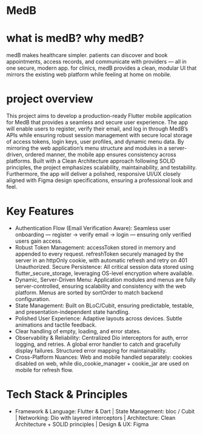 # MedB

# what is medB? why medB?

medB makes healthcare simpler. patients can discover and book appointments, access records, and communicate with providers — all in one secure, modern app. for clinics, medB provides a clean, modular UI that mirrors the existing web platform while feeling at home on mobile.


# project overview
This project aims to develop a production-ready Flutter mobile application for MedB that provides a seamless and secure user experience. The app will enable users to register, verify their email, and log in through MedB’s APIs while ensuring robust session management with secure local storage of access tokens, login keys, user profiles, and dynamic menu data. By mirroring the web application’s menu structure and modules in a server-driven, ordered manner, the mobile app ensures consistency across platforms. Built with a Clean Architecture approach following SOLID principles, the project emphasizes scalability, maintainability, and testability. Furthermore, the app will deliver a polished, responsive UI/UX closely aligned with Figma design specifications, ensuring a professional look and feel. 


# Key Features
- Authentication Flow (Email Verification Aware): Seamless user onboarding — register → verify email → login — ensuring only verified users gain access.
- Robust Token Management:
  accessToken stored in memory and appended to every request.
  refreshToken securely managed by the server in an httpOnly cookie, with automatic refresh and retry on 401 Unauthorized.
  Secure Persistence: All critical session data stored using flutter_secure_storage, leveraging OS-level encryption where available.
- Dynamic, Server-Driven Menu: Application modules and menus are fully server-controlled, ensuring scalability and consistency with the web platform. Menus are sorted by sortOrder to match backend configuration.
- State Management: Built on BLoC/Cubit, ensuring predictable, testable, and presentation-independent state handling.
- Polished User Experience: Adaptive layouts across devices. Subtle animations and tactile feedback.
- Clear handling of empty, loading, and error states.
- Observability & Reliability: Centralized Dio interceptors for auth, error logging, and retries. A global error handler to catch and gracefully display failures. Structured error mapping for maintainability.
- Cross-Platform Nuances: Web and mobile handled separately: cookies disabled on web, while dio_cookie_manager + cookie_jar are used on mobile for refresh flow.
  
# Tech Stack & Principles
- Framework & Language: Flutter & Dart | State Management: bloc / Cubit | Networking: Dio with layered interceptors | Architecture: Clean Architecture + SOLID principles | Design & UX: Figma
